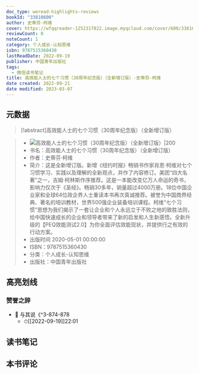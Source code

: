```yaml
---
doc_type: weread-highlights-reviews
bookId: "33810600"
author: 史蒂芬·柯维
cover: https://wfqqreader-1252317822.image.myqcloud.com/cover/600/33810600/t7_33810600.jpg
reviewCount: 0
noteCount: 1
category: 个人成长-认知思维
isbn: 9787515360430
lastReadDate: 2022-09-19
publisher: 中国青年出版社
tags:
  - 微信读书笔记
title: 高效能人士的七个习惯（30周年纪念版）（全新增订版）-史蒂芬·柯维
date created: 2022-09-21
date modified: 2023-03-07
---
```


## 元数据

>[!abstract]高效能人士的七个习惯（30周年纪念版）（全新增订版）

> - ![高效能人士的七个习惯（30周年纪念版）（全新增订版）|200](https://wfqqreader-1252317822.image.myqcloud.com/cover/600/33810600/t7_33810600.jpg)
> - 书名：高效能人士的七个习惯（30周年纪念版）（全新增订版）
> - 作者：史蒂芬·柯维
> - 简介：这是全新增订版。新增《纽约时报》畅销书作家肖恩·柯维对七个习惯学习、实践以及理解的全新观点，并作了内容修订。美团“四大名著”之一，吉姆·柯林斯作序推荐。这是一本能改变亿万人命运的奇书，影响力仅次于《圣经》。畅销30多年，销量超过4000万册。18位中国企业家和全球64位政企界人士重读本书再次真诚推荐。被誉为中国商界经典、著名的培训教材，世界500强企业装备培训课程。柯维“七个习惯”思想为我们揭示了一套让企业和个人永远立于不败之地的致胜法则，给中国快速成长的企业和领导者带来了新的启发和人生新感悟。全新升级的【PEQ效能测试2.0】为你全面评估效能现状，并提供行之有效的行动方案。
> - 出版时间 2020-05-01 00:00:00
> - ISBN：9787515360430
> - 分类：个人成长-认知思维
> - 出版社：中国青年出版社

## 高亮划线

### 赞誉之辞

- 📌 与其说《^3-874-878
	- ⏱[[2022-09-19]]22:01

## 读书笔记

## 本书评论
